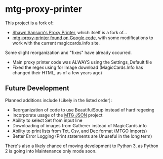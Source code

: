 mtg-proxy-printer
=================

This project is a fork of:

* [Shawn Sansom's Proxy Printer](https://github.com/ssansom/mtg-proxy-printer), which itself is a fork of...
* [mtg-proxy-printer found on Google code](https://code.google.com/archive/p/mtg-proxy-printer/source/default/source), with some modifications to work with the current magiccards.info site.

Some slight reorganization and "fixes" have already occurred.

* Main proxy printer code was ALWAYS using the Settings_Default file
* Fixed the regex using for Image download (MagicCards.Info has changed their HTML, as of a few years ago)

Future Development
------------------

Planned additions include (Likely in the listed order):

* Reorganization of code to use BeautifulSoup instead of hard regexing
* Incorporate usage of the [MTG JSON](http://www.mtgjson.com) project
* Ability to select Set from input line
* Downloading of images from Gatherer instead of MagicCards.info
* Ability to print lists from Txt, Csv, and Dec format (MTGO Imports)
* Better Error Logging (Print statements are Unuseful in the long term)

There's also a likely chance of moving development to Python 3, as Python 2 is going into Maintenance only mode soon.